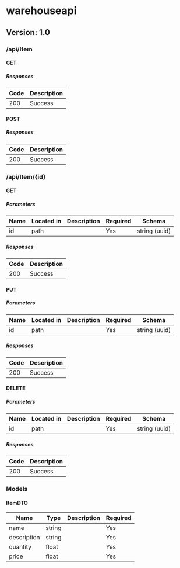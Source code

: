 # warehouseapi

## Version: 1.0

### /api/Item

#### GET

##### Responses

| Code | Description |
| ---- | ----------- |
| 200  | Success     |

#### POST

##### Responses

| Code | Description |
| ---- | ----------- |
| 200  | Success     |

### /api/Item/{id}

#### GET

##### Parameters

| Name | Located in | Description | Required | Schema        |
| ---- | ---------- | ----------- | -------- | ------------- |
| id   | path       |             | Yes      | string (uuid) |

##### Responses

| Code | Description |
| ---- | ----------- |
| 200  | Success     |

#### PUT

##### Parameters

| Name | Located in | Description | Required | Schema        |
| ---- | ---------- | ----------- | -------- | ------------- |
| id   | path       |             | Yes      | string (uuid) |

##### Responses

| Code | Description |
| ---- | ----------- |
| 200  | Success     |

#### DELETE

##### Parameters

| Name | Located in | Description | Required | Schema        |
| ---- | ---------- | ----------- | -------- | ------------- |
| id   | path       |             | Yes      | string (uuid) |

##### Responses

| Code | Description |
| ---- | ----------- |
| 200  | Success     |

### Models

#### ItemDTO

| Name        | Type   | Description | Required |
| ----------- | ------ | ----------- | -------- |
| name        | string |             | Yes      |
| description | string |             | Yes      |
| quantity    | float  |             | Yes      |
| price       | float  |             | Yes      |
